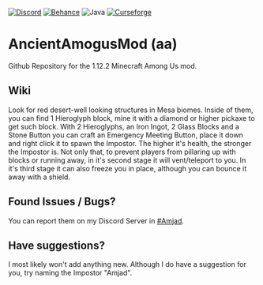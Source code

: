 [![Discord](https://img.shields.io/badge/Discord-5865F2?style=for-the-badge&logo=discord&logoColor=white)](https://discord.com)
[![Behance](https://img.shields.io/badge/-Behance-blue?style=for-the-badge&logo=behance&logoColor=white)](https://www.behance.net/stefanobottero)
![Java](https://img.shields.io/badge/java-%23ED8B00.svg?style=for-the-badge&logo=java&logoColor=white)
[![Curseforge](https://cf.way2muchnoise.eu/title/jei.svg)](https://curseforge.com/minecraft/mc-mods/)
# AncientAmogusMod (aa)
Github Repository for the 1.12.2 Minecraft Among Us mod.

## Wiki
Look for red desert-well looking structures in Mesa biomes. Inside of them, you can find 1 Hieroglyph block, mine it with a diamond or higher pickaxe to get such block.
With 2 Hieroglyphs, an Iron Ingot, 2 Glass Blocks and a Stone Button you can craft an Emergency Meeting Button, place it down and right click it to spawn the Impostor.
The higher it's health, the stronger the Impostor is. Not only that, to prevent players from pillaring up with blocks or running away, in it's second stage it will vent/teleport to you. In it's third stage it can also freeze you in place, although you can bounce it away with a shield.

## Found Issues / Bugs?
You can report them on my Discord Server in [#Amjad](https://discord.com).

## Have suggestions?
I most likely won't add anything new.
Although I do have a suggestion for you, try naming the Impostor "Amjad".
